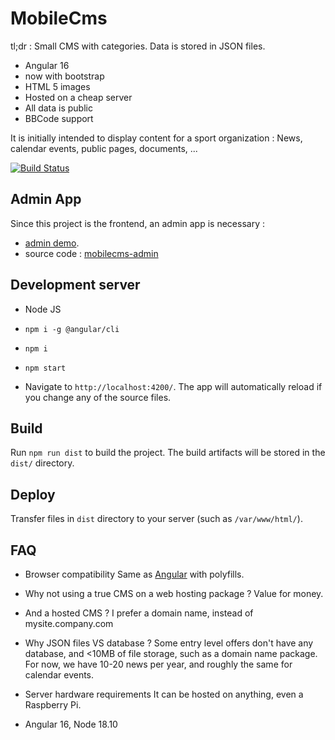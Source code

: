 # MobileCms
tl;dr : Small CMS with categories. Data is stored in JSON files.

- Angular 16
- now with bootstrap
- HTML 5 images
- Hosted on a cheap server
- All data is public
- BBCode support

It is initially intended to display content for a sport organization : News, calendar events, public pages, documents, ...

[![Build Status](https://travis-ci.org/OlivierB29/mobilecms.svg?branch=master)](https://travis-ci.org/OlivierB29/mobilecms)

## Admin App
Since this project is the frontend, an admin app is necessary :
- [admin demo](https://olivierb29.github.io/mobilecms-demo/admin).
- source code : [mobilecms-admin](https://github.com/OlivierB29/mobilecms-admin)

## Development server
- Node JS

- `npm i -g @angular/cli`
- `npm i`
- `npm start`
- Navigate to `http://localhost:4200/`. The app will automatically reload if you change any of the source files.

## Build
Run `npm run dist` to build the project. The build artifacts will be stored in the `dist/` directory.

## Deploy
Transfer files in `dist` directory to your server (such as `/var/www/html/`).

## FAQ
- Browser compatibility
Same as [Angular](https://angular.io/guide/browser-support) with polyfills. 

- Why not using a true CMS on a web hosting package ?
Value for money.

- And a hosted CMS ?
I prefer a domain name, instead of mysite.company.com

- Why JSON files VS database ?
Some entry level offers don't have any database, and <10MB of file storage, such as a domain name package.
For now, we have 10-20 news per year, and roughly the same for calendar events.

- Server hardware requirements
It can be hosted on anything, even a Raspberry Pi.

- Angular 16, Node 18.10